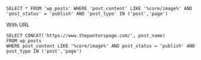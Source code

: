 `SELECT * FROM 'wp_posts' WHERE 'post_content' LIKE '%core/image%' AND 'post_status' = 'publish' AND 'post_type' IN ('post','page')`

With URL

```
SELECT CONCAT('https://www.thepunterspage.com/', post_name)
FROM wp_posts
WHERE post_content LIKE '%core/image%' AND post_status = 'publish' AND post_type IN ('post','page')
```
